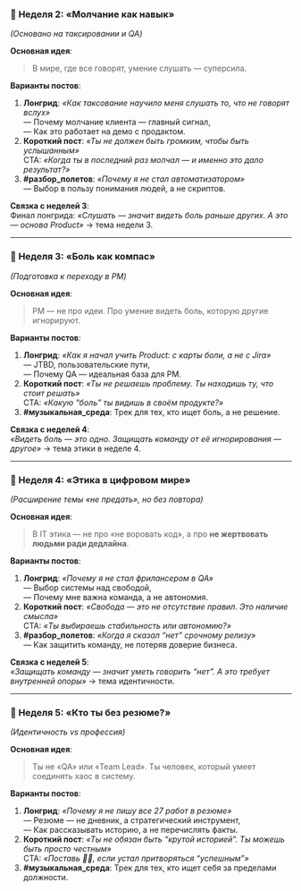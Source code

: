 ### 📅 **Неделя 2: «Молчание как навык»**  
*(Основано на таксировании и QA)*

**Основная идея**:  
> В мире, где все говорят, умение слушать — суперсила.

**Варианты постов**:
1. **Лонгрид**: *«Как таксование научило меня слушать то, что не говорят вслух»*  
   — Почему молчание клиента — главный сигнал,  
   — Как это работает на демо с продактом.
2. **Короткий пост**: *«Ты не должен быть громким, чтобы быть услышанным»*  
   CTA: *«Когда ты в последний раз молчал — и именно это дало результат?»*
3. **#разбор_полетов**: *«Почему я не стал автоматизатором»*  
   — Выбор в пользу понимания людей, а не скриптов.

**Связка с неделей 3**:  
Финал лонгрида: *«Слушать — значит видеть боль раньше других. А это — основа Product»* → тема недели 3.

---

### 📅 **Неделя 3: «Боль как компас»**  
*(Подготовка к переходу в PM)*

**Основная идея**:  
> PM — не про идеи. Про умение видеть боль, которую другие игнорируют.

**Варианты постов**:
1. **Лонгрид**: *«Как я начал учить Product: с карты боли, а не с Jira»*  
   — JTBD, пользовательские пути,  
   — Почему QA — идеальная база для PM.
2. **Короткий пост**: *«Ты не решаешь проблему. Ты находишь ту, что стоит решать»*  
   CTA: *«Какую “боль” ты видишь в своём продукте?»*
3. **#музыкальная_среда**: Трек для тех, кто ищет боль, а не решение.

**Связка с неделей 4**:  
*«Видеть боль — это одно. Защищать команду от её игнорирования — другое»* → тема этики в неделе 4.

---

### 📅 **Неделя 4: «Этика в цифровом мире»**  
*(Расширение темы «не предать», но без повтора)*

**Основная идея**:  
> В IT этика — не про «не воровать код», а про **не жертвовать людьми ради дедлайна**.

**Варианты постов**:
1. **Лонгрид**: *«Почему я не стал фрилансером в QA»*  
   — Выбор системы над свободой,  
   — Почему мне важна команда, а не автономия.
2. **Короткий пост**: *«Свобода — это не отсутствие правил. Это наличие смысла»*  
   CTA: *«Ты выбираешь стабильность или автономию?»*
3. **#разбор_полетов**: *«Когда я сказал “нет” срочному релизу»*  
   — Как защитить команду, не потеряв доверие бизнеса.

**Связка с неделей 5**:  
*«Защищать команду — значит уметь говорить “нет”. А это требует внутренней опоры»* → тема идентичности.

---

### 📅 **Неделя 5: «Кто ты без резюме?»**  
*(Идентичность vs профессия)*

**Основная идея**:  
> Ты не «QA» или «Team Lead». Ты человек, который умеет соединять хаос в систему.

**Варианты постов**:
1. **Лонгрид**: *«Почему я не пишу все 27 работ в резюме»*  
   — Резюме — не дневник, а стратегический инструмент,  
   — Как рассказывать историю, а не перечислять факты.
2. **Короткий пост**: *«Ты не обязан быть “крутой историей”. Ты можешь быть просто честным»*  
   CTA: *«Поставь 🥷🏻, если устал притворяться “успешным”»*
3. **#музыкальная_среда**: Трек для тех, кто ищет себя за пределами должности.
